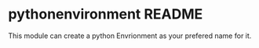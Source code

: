 # pythonenvironment README

This module can create a python Envrionment as your prefered name for it.
